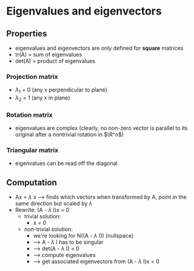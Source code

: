 # Eigenvalues and eigenvectors

## Properties

- eigenvalues and eigenvectors are only defined for __square__ matrices
- tr(A) = sum of eigenvalues
- det(A) = product of eigenvalues

### Projection matrix

- $\lambda_1$ = 0 (any x perpendicular to plane)
- $\lambda_2$ = 1 (any x in plane)

### Rotation matrix

- eigenvalues are complex (clearly, no non-zero vector is parallel to its original after a nontrivial rotation in $\R^n$)

### Triangular matrix

- eigenvalues can be read off the diagonal

## Computation
- Ax = $\lambda$ x --> finds which vectors when transformed by A, point in the same direction but scaled by $\lambda$
- Rewrite: (A - $\lambda$ I)x = 0
  - trivial solution: 
    - x = 0
  - non-trivial solution: 
    - we're looking for N((A - $\lambda$ I)) (nullspace)
    - --> A - $\lambda$ I has to be singular
    - --> det(A - $\lambda$ I) = 0
    - --> compute eigenvalues
    - --> get associated eigenvectors from (A - $\lambda$ I)x = 0